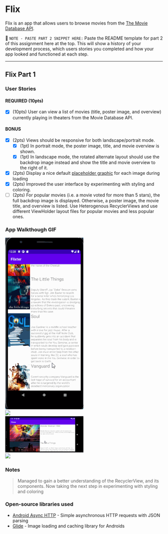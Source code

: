# Flix
Flix is an app that allows users to browse movies from the [The Movie Database API](http://docs.themoviedb.apiary.io/#).

📝 `NOTE - PASTE PART 2 SNIPPET HERE:` Paste the README template for part 2 of this assignment here at the top. This will show a history of your development process, which users stories you completed and how your app looked and functioned at each step.

---

## Flix Part 1

### User Stories

#### REQUIRED (10pts)
- [x] (10pts) User can view a list of movies (title, poster image, and overview) currently playing in theaters from the Movie Database API.

#### BONUS
- [x] (2pts) Views should be responsive for both landscape/portrait mode.
   - [x] (1pt) In portrait mode, the poster image, title, and movie overview is shown.
   - [x] (1pt) In landscape mode, the rotated alternate layout should use the backdrop image instead and show the title and movie overview to the right of it.

- [x] (2pts) Display a nice default [placeholder graphic](https://guides.codepath.org/android/Displaying-Images-with-the-Glide-Library#advanced-usage) for each image during loading
- [x] (2pts) Improved the user interface by experimenting with styling and coloring.
- [ ] (2pts) For popular movies (i.e. a movie voted for more than 5 stars), the full backdrop image is displayed. Otherwise, a poster image, the movie title, and overview is listed. Use Heterogenous RecyclerViews and use different ViewHolder layout files for popular movies and less popular ones.

### App Walkthough GIF

<img src="https://github.com/SirArnoldB/Flixter-App/blob/master/Flixster%20Walkthrough.gif" width=250><br><img src="https://github.com/SirArnoldB/Flixter-App/blob/master/Flixster_Walkthrough.gif" width=250><br><img src="https://github.com/SirArnoldB/Flixter-App/blob/master/Flixster%20Walkthrough1.gif" width=250><br><img src="https://github.com/SirArnoldB/Flixter-App/blob/master/Flixster_Walkthrough1.gif" width=250><br>

  

      
        

### Notes
> Managed to gain a better understanding of the RecyclerView, and its components. 
> Now taking the next step in experimenting with styling and coloring

### Open-source libraries used

- [Android Async HTTP](https://github.com/codepath/CPAsyncHttpClient) - Simple asynchronous HTTP requests with JSON parsing
- [Glide](https://github.com/bumptech/glide) - Image loading and caching library for Androids
